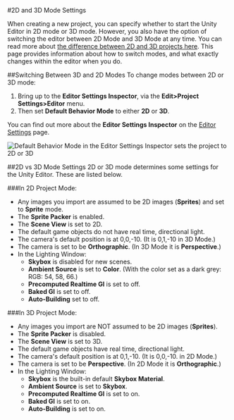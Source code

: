 #2D and 3D Mode Settings

When creating a new project, you can specify whether to start the Unity Editor in 2D mode or 3D mode. However, you also have the option of switching the editor between 2D Mode and 3D Mode at any time. You can read more about [the difference between 2D and 3D projects here](2Dor3D). This page provides information about how to switch modes, and what exactly changes within the editor when you do.

##Switching Between 3D and 2D Modes
To change modes between 2D or 3D mode:

1. Bring up to the __Editor Settings Inspector__, via the __Edit>Project Settings>Editor__ menu. 
2. Then set  __Default Behavior Mode__ to either __2D__ or __3D__. 

You can find out more about the __Editor Settings Inspector__ on the [Editor Settings](class-EditorManager) page.

![Default Behavior Mode in the Editor Settings Inspector sets the project to 2D or 3D](../uploads/Main/BehaviorMode.png) 


##2D vs 3D Mode Settings
2D or 3D  mode determines some settings for the Unity Editor. These are listed below.

###In 2D Project Mode:
* Any images you import are assumed to be 2D images (__Sprites__) and set to __Sprite__ mode.
* The __Sprite Packer__ is enabled.
* The __Scene View__ is set to 2D.
* The default game objects do not have real time, directional light.
* The camera's default position is at 0,0,-10. (It is 0,1,-10 in 3D Mode.)
* The camera is set to be __Orthographic__. (In 3D Mode it is __Perspective__.)
* In the Lighting Window:
    * __Skybox__ is disabled for new scenes.
    * __Ambient Source__ is set to __Color__. (With the color set as a dark grey: RGB: 54, 58, 66.)
    * __Precomputed Realtime GI__ is set to off.
    * __Baked GI__ is set to off.
    * __Auto-Building__ set to off.

###In 3D Project Mode:
* Any images you import are NOT assumed to be 2D images (__Sprites__).
* The __Sprite Packer__ is disabled.
* The __Scene View__ is set to 3D.
* The default game objects have real time, directional light.
* The camera's default position is at 0,1,-10. (It is 0,0,-10. in 2D Mode.)
* The camera is set to be __Perspective__. (In 2D Mode it is __Orthographic__.)
* In the Lighting Window:
    * __Skybox__ is the built-in default __Skybox Material__.
    * __Ambient Source__ is set to __Skybox__.
    * __Precomputed Realtime GI__ is set to on.
    * __Baked GI__ is set to on.
    * __Auto-Building__ is set to on.
